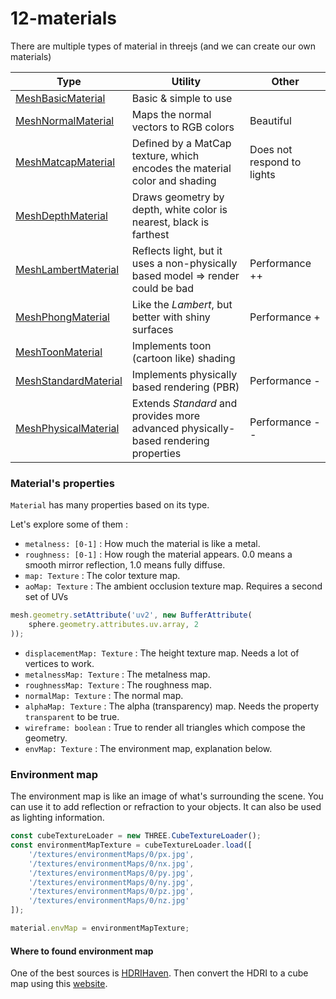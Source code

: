 # 12-materials

There are multiple types of material in threejs (and we can create our own materials)

| Type              | Utility | Other |
| ----------------- | ------- | ----- |
| [MeshBasicMaterial](https://threejs.org/docs/#api/en/materials/MeshBasicMaterial)| Basic & simple to use | |
| [MeshNormalMaterial](https://threejs.org/docs/#api/en/materials/MeshNormalMaterial)| Maps the normal vectors to RGB colors | Beautiful |
| [MeshMatcapMaterial](https://threejs.org/docs/#api/en/materials/MeshMatcapMaterial)| Defined by a MatCap texture, which encodes the material color and shading | Does not respond to lights |
| [MeshDepthMaterial](https://threejs.org/docs/#api/en/materials/MeshDepthMaterial)| Draws geometry by depth, white color is nearest, black is farthest | |
| [MeshLambertMaterial](https://threejs.org/docs/#api/en/materials/MeshLambertMaterial)| Reflects light, but it uses a non-physically based model => render could be bad  | Performance ++ |
| [MeshPhongMaterial](https://threejs.org/docs/#api/en/materials/MeshPhongMaterial)| Like the _Lambert_, but better with shiny surfaces | Performance + |
| [MeshToonMaterial](https://threejs.org/docs/#api/en/materials/MeshToonMaterial)| Implements toon (cartoon like) shading | |
| [MeshStandardMaterial](https://threejs.org/docs/#api/en/materials/MeshStandardMaterial)| Implements physically based rendering (PBR) | Performance - |
| [MeshPhysicalMaterial](https://threejs.org/docs/#api/en/materials/MeshPhysicalMaterial)| Extends _Standard_ and provides more advanced physically-based rendering properties | Performance -- |

### Material's properties

`Material` has many properties based on its type.

Let's explore some of them :

- `metalness: [0-1]` : How much the material is like a metal.
- `roughness: [0-1]` : How rough the material appears. 0.0 means a smooth mirror reflection, 1.0 means fully diffuse.
- `map: Texture` : The color texture map.
- `aoMap: Texture` : The ambient occlusion texture map. Requires a second set of UVs

```typescript
mesh.geometry.setAttribute('uv2', new BufferAttribute(
    sphere.geometry.attributes.uv.array, 2
));
```

- `displacementMap: Texture` : The height texture map. Needs a lot of vertices to work.
- `metalnessMap: Texture` : The metalness map.
- `roughnessMap: Texture` :  The roughness map.
- `normalMap: Texture` : The normal map.
- `alphaMap: Texture` : The alpha (transparency) map. Needs the property `transparent` to be true.
- `wireframe: boolean` : True to render all triangles which compose the geometry.
- `envMap: Texture` : The environment map, explanation below.

### Environment map

The environment map is like an image of what's surrounding the scene.
You can use it to add reflection or refraction to your objects.
It can also be used as lighting information.

```typescript
const cubeTextureLoader = new THREE.CubeTextureLoader();
const environmentMapTexture = cubeTextureLoader.load([
    '/textures/environmentMaps/0/px.jpg',
    '/textures/environmentMaps/0/nx.jpg',
    '/textures/environmentMaps/0/py.jpg',
    '/textures/environmentMaps/0/ny.jpg',
    '/textures/environmentMaps/0/pz.jpg',
    '/textures/environmentMaps/0/nz.jpg'
]);

material.envMap = environmentMapTexture;
```

#### Where to found environment map

One of the best sources is [HDRIHaven](https://hdrihaven.com).
Then convert the HDRI to a cube map using this [website](https://matheowis.github.io/HDRI-to-CubeMap/).
